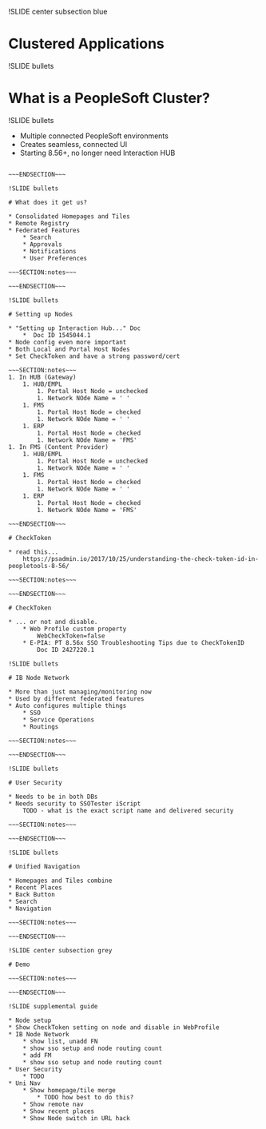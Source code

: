!SLIDE center subsection blue

# Clustered Applications

!SLIDE bullets

# What is a PeopleSoft Cluster?

!SLIDE bullets

* Multiple connected PeopleSoft environments
* Creates seamless, connected UI
* Starting 8.56+, no longer need Interaction HUB

~~~SECTION:notes~~~

~~~ENDSECTION~~~

!SLIDE bullets

# What does it get us?

* Consolidated Homepages and Tiles
* Remote Registry
* Federated Features
    * Search
    * Approvals
    * Notifications
    * User Preferences 

~~~SECTION:notes~~~

~~~ENDSECTION~~~

!SLIDE bullets

# Setting up Nodes

* "Setting up Interaction Hub..." Doc
    *  Doc ID 1545044.1
* Node config even more important 
* Both Local and Portal Host Nodes
* Set CheckToken and have a strong password/cert

~~~SECTION:notes~~~
1. In HUB (Gateway)
    1. HUB/EMPL
        1. Portal Host Node = unchecked
        1. Network NOde Name = ' '
    1. FMS
        1. Portal Host Node = checked
        1. Network NOde Name = ' '
    1. ERP
        1. Portal Host Node = checked
        1. Network NOde Name = 'FMS'
1. In FMS (Content Provider)
    1. HUB/EMPL
        1. Portal Host Node = unchecked
        1. Network NOde Name = ' '
    1. FMS
        1. Portal Host Node = checked
        1. Network NOde Name = ' '
    1. ERP
        1. Portal Host Node = checked
        1. Network NOde Name = 'FMS' 

~~~ENDSECTION~~~

# CheckToken

* read this...
    https://psadmin.io/2017/10/25/understanding-the-check-token-id-in-peopletools-8-56/

~~~SECTION:notes~~~

~~~ENDSECTION~~~

# CheckToken

* ... or not and disable.
    * Web Profile custom property
        WebCheckToken=false
    * E-PIA: PT 8.56x SSO Troubleshooting Tips due to CheckTokenID 
        Doc ID 2427220.1

!SLIDE bullets

# IB Node Network

* More than just managing/monitoring now
* Used by different federated features
* Auto configures multiple things
    * SSO
    * Service Operations
    * Routings

~~~SECTION:notes~~~

~~~ENDSECTION~~~

!SLIDE bullets

# User Security

* Needs to be in both DBs
* Needs security to SSOTester iScript
    TODO - what is the exact script name and delivered security

~~~SECTION:notes~~~

~~~ENDSECTION~~~

!SLIDE bullets

# Unified Navigation

* Homepages and Tiles combine
* Recent Places
* Back Button
* Search
* Navigation

~~~SECTION:notes~~~

~~~ENDSECTION~~~

!SLIDE center subsection grey

# Demo

~~~SECTION:notes~~~

~~~ENDSECTION~~~

!SLIDE supplemental guide

* Node setup
* Show CheckToken setting on node and disable in WebProfile
* IB Node Network
    * show list, unadd FN
    * show sso setup and node routing count
    * add FM
    * show sso setup and node routing count
* User Security
    * TODO
* Uni Nav
    * Show homepage/tile merge
        * TODO how best to do this?
    * Show remote nav
    * Show recent places
    * Show Node switch in URL hack
